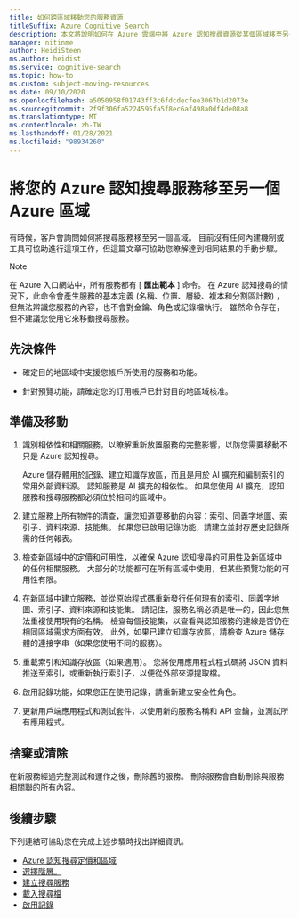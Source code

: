 ```yaml
---
title: 如何跨區域移動您的服務資源
titleSuffix: Azure Cognitive Search
description: 本文將說明如何在 Azure 雲端中將 Azure 認知搜尋資源從某個區域移至另一個區域。
manager: nitinme
author: HeidiSteen
ms.author: heidist
ms.service: cognitive-search
ms.topic: how-to
ms.custom: subject-moving-resources
ms.date: 09/10/2020
ms.openlocfilehash: a5050958f01743ff3c6fdcdecfee3067b1d2073e
ms.sourcegitcommit: 2f9f306fa5224595fa5f8ec6af498a0df4de08a8
ms.translationtype: MT
ms.contentlocale: zh-TW
ms.lasthandoff: 01/28/2021
ms.locfileid: "98934260"
---
```

# <a name="move-your-azure-cognitive-search-service-to-another-azure-region"></a>將您的 Azure 認知搜尋服務移至另一個 Azure 區域

有時候，客戶會詢問如何將搜尋服務移至另一個區域。 目前沒有任何內建機制或工具可協助進行這項工作，但這篇文章可協助您瞭解達到相同結果的手動步驟。

> [!NOTE]
> 在 Azure 入口網站中，所有服務都有 [ **匯出範本** ] 命令。 在 Azure 認知搜尋的情況下，此命令會產生服務的基本定義 (名稱、位置、層級、複本和分割區計數) ，但無法辨識您服務的內容，也不會對金鑰、角色或記錄檔執行。 雖然命令存在，但不建議您使用它來移動搜尋服務。

## <a name="prerequisites"></a>先決條件

+ 確定目的地區域中支援您帳戶所使用的服務和功能。

+ 針對預覽功能，請確定您的訂用帳戶已針對目的地區域核准。

## <a name="prepare-and-move"></a>準備及移動

1. 識別相依性和相關服務，以瞭解重新放置服務的完整影響，以防您需要移動不只是 Azure 認知搜尋。

   Azure 儲存體用於記錄、建立知識存放區，而且是用於 AI 擴充和編制索引的常用外部資料源。 認知服務是 AI 擴充的相依性。 如果您使用 AI 擴充，認知服務和搜尋服務都必須位於相同的區域中。

1. 建立服務上所有物件的清查，讓您知道要移動的內容：索引、同義字地圖、索引子、資料來源、技能集。 如果您已啟用記錄功能，請建立並封存歷史記錄所需的任何報表。

1. 檢查新區域中的定價和可用性，以確保 Azure 認知搜尋的可用性及新區域中的任何相關服務。 大部分的功能都可在所有區域中使用，但某些預覽功能的可用性有限。

1. 在新區域中建立服務，並從原始程式碼重新發行任何現有的索引、同義字地圖、索引子、資料來源和技能集。 請記住，服務名稱必須是唯一的，因此您無法重複使用現有的名稱。 檢查每個技能集，以查看與認知服務的連線是否仍在相同區域需求方面有效。 此外，如果已建立知識存放區，請檢查 Azure 儲存體的連接字串（如果您使用不同的服務）。

1. 重載索引和知識存放區（如果適用）。 您將使用應用程式程式碼將 JSON 資料推送至索引，或重新執行索引子，以便從外部來源提取檔。 

1. 啟用記錄功能，如果您正在使用記錄，請重新建立安全性角色。

1. 更新用戶端應用程式和測試套件，以使用新的服務名稱和 API 金鑰，並測試所有應用程式。

## <a name="discard-or-clean-up"></a>捨棄或清除

在新服務經過完整測試和運作之後，刪除舊的服務。 刪除服務會自動刪除與服務相關聯的所有內容。

## <a name="next-steps"></a>後續步驟

下列連結可協助您在完成上述步驟時找出詳細資訊。

+ [Azure 認知搜尋定價和區域](https://azure.microsoft.com/pricing/details/search/)
+ [選擇階層。](search-sku-tier.md)
+ [建立搜尋服務](search-create-service-portal.md)
+ [載入搜尋檔](search-what-is-data-import.md)
+ [啟用記錄](search-monitor-logs.md)


<!-- To move your Azure Cognitive Service account from one region to another, you will create an export template to move your subscription(s). After moving your subscription, you will need to move your data and recreate your service.

In this article, you'll learn how to:

> [!div class="checklist"]
> * Export a template.
> * Modify the template: adding the target region, search and storage account names.
> * Deploy the template to create the new search and storage accounts.
> * Verify your service status in the new region
> * Clean up resources in the source region.

## Prerequisites

- Ensure that the services and features that your account uses are supported in the target region.

- For preview features, ensure that your subscription is allowlisted for the target region. For more information about preview features, see [knowledge stores](./knowledge-store-concept-intro.md), [incremental enrichment](./cognitive-search-incremental-indexing-conceptual.md), and [private endpoint](./service-create-private-endpoint.md).

## Assessment and planning

When you move your search service to the new region, you will need to [move your data to the new storage service](../storage/common/storage-account-move.md?tabs=azure-portal#configure-the-new-storage-account) and then rebuild your indexes, skillsets and knowledge stores. You should record current settings and copy json files to make the rebuilding of your service easier and faster.

## Moving your search service's resources

To start you will export and then modify a Resource Manager template.

### Export a template

1. Sign in to the [Azure portal](https://portal.azure.com).

2. Go to your Resource Group page.

> [!div class="mx-imgBorder"]
> ![Resource Group page example](./media/search-move-resource/export-template-sample.png)

3. Select **All resources**.

3. In the left hand navigation menu select **Export template**.

4. Choose **Download** in the **Export template** page.

5. Locate the .zip file that you downloaded from the portal, and unzip that file to a folder of your choice.

The zip file contains the .json files that comprise the template and scripts to deploy the template.

### Modify the template

You will modify the template by changing the search and storage account names and regions. The names must follow the rules for each service and region naming conventions. 

To obtain region location codes, see [Azure Locations](https://azure.microsoft.com/global-infrastructure/locations/).  The code for a region is the region name with no spaces, **Central US** = **centralus**.

1. In the Azure portal, select **Create a resource**.

2. In **Search the Marketplace**, type **template deployment**, and then press **ENTER**.

3. Select **Template deployment**.

4. Select **Create**.

5. Select **Build your own template in the editor**.

6. Select **Load file**, and then follow the instructions to load the **template.json** file that you downloaded and unzipped in the previous section.

7. In the **template.json** file, name the target search and storage accounts by setting the default value of the search and storage account names. 

8. Edit the **location** property in the **template.json** file to the target region for both your search and storage services. This example sets the target region to `centralus`.

```json
},
    "variables": {},
    "resources": [
        {
            "type": "Microsoft.Search/searchServices",
            "apiVersion": "2020-03-13",
            "name": "[parameters('searchServices_target_region_search_name')]",
            "location": "centralus",
            "sku": {
                "name": "standard"
            },
            "properties": {
                "replicaCount": 1,
                "partitionCount": 1,
                "hostingMode": "Default"
            }
        },
        {
            "type": "Microsoft.Storage/storageAccounts",
            "apiVersion": "2019-06-01",
            "name": "[parameters('storageAccounts_tagetstorageregion_name')]",
            "location": "centralus",
            "sku": {
                "name": "Standard_RAGRS",
                "tier": "Standard"
            },
```

### Deploy the template

1. Save the **template.json** file.

2. Enter or select the property values:

- **Subscription**: Select an Azure subscription.

- **Resource group**: Select **Create new** and give the resource group a name.

- **Location**: Select an Azure location.

3. Click the **I agree to the terms and conditions stated above** checkbox, and then click the **Select Purchase** button.

## Verifying your services' status in new region

To verify the move, open the new resource group and your services will be listed with the new region.

To move your data from your source region to the target region, please see this article's guidelines for [moving your data to the new storage account](../storage/common/storage-account-move.md?tabs=azure-portal#move-data-to-the-new-storage-account).

## Clean up resources in your original region

To commit the changes and complete the move of your service account, delete the source service account.

## Next steps

[Create an index](./search-get-started-portal.md)

[Create a skillset](./cognitive-search-quickstart-blob.md)

[Create a knowledge store](./knowledge-store-create-portal.md) -->